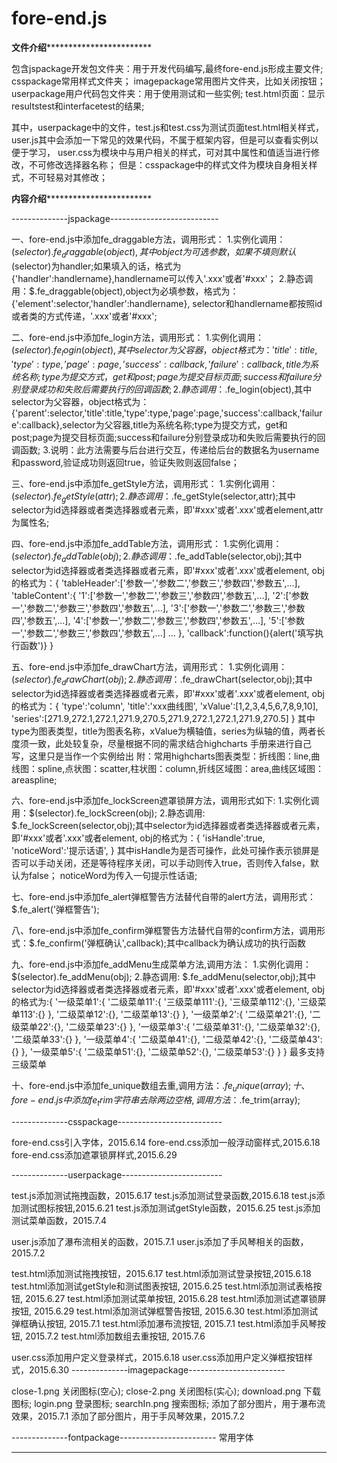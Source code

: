 # fore-end.js
******************文件介绍******************************************

包含jspackage开发包文件夹：用于开发代码编写,最终fore-end.js形成主要文件;
	csspackage常用样式文件夹；
	imagepackage常用图片文件夹，比如关闭按钮；
	userpackage用户代码包文件夹：用于使用测试和一些实例;
	test.html页面：显示resultstest和interfacetest的结果;

其中，userpackage中的文件，test.js和test.css为测试页面test.html相关样式，
user.js其中会添加一下常见的效果代码，不属于框架内容，但是可以查看实例以便于学习，
user.css为模块中与用户相关的样式，可对其中属性和值适当进行修改，不可修改选择器名称；
但是：csspackage中的样式文件为模块自身相关样式，不可轻易对其修改；

******************内容介绍******************************************

--------------jspackage---------------------------

一、fore-end.js中添加fe_draggable方法，调用形式：
	1.实例化调用：$(selector).fe_draggable(object),其中object为可选参数，如果不填则默认$(selector)为handler;如果填入的话，格式为{'handler':handlername},handlername可以传入'.xxx'或者'#xxx'；
	2.静态调用：$.fe_draggable(object),object为必填参数，格式为：{'element':selector,'handler':handlername},
	selector和handlername都按照id或者类的方式传递，'.xxx'或者'#xxx';

二、fore-end.js中添加fe_login方法，调用形式：
	1.实例化调用：$(selector).fe_login(object),其中selector为父容器，object格式为：{'title':title,'type':type,'page':page,'success':callback,'failure':callback},title为系统名称;type为提交方式，get和post;page为提交目标页面;success和failure分别登录成功和失败后需要执行的回调函数;
	2.静态调用：$.fe_login(object),其中selector为父容器，object格式为：{'parent':selector,'title':title,'type':type,'page':page,'success':callback,'failure':callback},selector为父容器,title为系统名称;type为提交方式，get和post;page为提交目标页面;success和failure分别登录成功和失败后需要执行的回调函数;
	3.说明：此方法需要与后台进行交互，传递给后台的数据名为username和password,验证成功则返回true，验证失败则返回false；

三、fore-end.js中添加fe_getStyle方法，调用形式：
	1.实例化调用：$(selector).fe_getStyle(attr);
	2.静态调用：$.fe_getStyle(selector,attr);其中selector为id选择器或者类选择器或者元素，即'#xxx'或者'.xxx'或者element,attr为属性名;

四、fore-end.js中添加fe_addTable方法，调用形式：
	1.实例化调用：$(selector).fe_addTable(obj);
	2.静态调用：$.fe_addTable(selector,obj);其中selector为id选择器或者类选择器或者元素，即'#xxx'或者'.xxx'或者element,
		obj的格式为：{
						'tableHeader':['参数一','参数二','参数三','参数四','参数五',...],
						'tableContent':{
										 '1':['参数一','参数二','参数三','参数四','参数五',...],
										 '2':['参数一','参数二','参数三','参数四','参数五',...],
										 '3':['参数一','参数二','参数三','参数四','参数五',...],
										 '4':['参数一','参数二','参数三','参数四','参数五',...],
										 '5':['参数一','参数二','参数三','参数四','参数五',...]
										 ...
										},
						'callback':function(){alert('填写执行函数')}
					}

五、fore-end.js中添加fe_drawChart方法，调用形式：
	1.实例化调用：$(selector).fe_drawChart(obj);
	2.静态调用：$.fe_drawChart(selector,obj);其中selector为id选择器或者类选择器或者元素，即'#xxx'或者'.xxx'或者element,
		obj的格式为：{
						'type':'column',
						'title':'xxx曲线图',
						'xValue':[1,2,3,4,5,6,7,8,9,10],
						'series':[271.9,272.1,272.1,271.9,270.5,271.9,272.1,272.1,271.9,270.5]
					}
		其中type为图表类型，title为图表名称，xValue为横轴值，series为纵轴的值，两者长度须一致，此处较复杂，尽量根据不同的需求结合highcharts
		手册来进行自己写，这里只是当作一个实例给出
	附：常用highcharts图表类型：折线图：line,曲线图：spline,点状图：scatter,柱状图：column,折线区域图：area,曲线区域图：areaspline;

六、fore-end.js中添加fe_lockScreen遮罩锁屏方法，调用形式如下:
	1.实例化调用：$(selector).fe_lockScreen(obj);
	2.静态调用: $.fe_lockScreen(selector,obj);其中selector为id选择器或者类选择器或者元素，即'#xxx'或者'.xxx'或者element,
		obj的格式为：{
						'isHandle':true,
						'noticeWord':'提示话语',
					}
		其中isHandle为是否可操作，此处可操作表示锁屏是否可以手动关闭，还是等待程序关闭，可以手动则传入true，否则传入false，默认为false；
			noticeWord为传入一句提示性话语;

七、fore-end.js中添加fe_alert弹框警告方法替代自带的alert方法，调用形式：$.fe_alert('弹框警告');

八、fore-end.js中添加fe_confirm弹框警告方法替代自带的confirm方法，调用形式：$.fe_confirm('弹框确认',callback);其中callback为确认成功的执行函数

九、fore-end.js中添加fe_addMenu生成菜单方法,调用方法：
	1.实例化调用：$(selector).fe_addMenu(obj);
	2.静态调用: $.fe_addMenu(selector,obj);其中selector为id选择器或者类选择器或者元素，即'#xxx'或者'.xxx'或者element,
		obj的格式为:{
						'一级菜单1':{
							'二级菜单11':{
								'三级菜单111':{},
								'三级菜单112':{},
								'三级菜单113':{}
							},
							'二级菜单12':{},
							'二级菜单13':{}
						},
						'一级菜单2':{
							'二级菜单21':{},
							'二级菜单22':{},
							'二级菜单23':{}
						},
						'一级菜单3':{
							'二级菜单31':{},
							'二级菜单32':{},
							'二级菜单33':{}
						},
						'一级菜单4':{
							'二级菜单41':{},
							'二级菜单42':{},
							'二级菜单43':{}
						},
						'一级菜单5':{
							'二级菜单51':{},
							'二级菜单52':{},
							'二级菜单53':{}
						}
					}
		最多支持三级菜单

十、fore-end.js中添加fe_unique数组去重,调用方法：$.fe_unique(array);
十、fore-end.js中添加fe_trim字符串去除两边空格,调用方法：$.fe_trim(array);


--------------csspackage--------------------------

fore-end.css引入字体，2015.6.14
fore-end.css添加一般浮动窗样式,2015.6.18
fore-end.css添加遮罩锁屏样式,2015.6.29

--------------userpackage-------------------------

test.js添加测试拖拽函数，2015.6.17
test.js添加测试登录函数,2015.6.18
test.js添加测试图标按钮,2015.6.21
test.js添加测试getStyle函数，2015.6.25
test.js添加测试菜单函数，2015.7.4

user.js添加了瀑布流相关的函数，2015.7.1
user.js添加了手风琴相关的函数，2015.7.2

test.html添加测试拖拽按钮，2015.6.17
test.html添加测试登录按钮,2015.6.18
test.html添加测试getStyle和测试图表按钮, 2015.6.25
test.html添加测试表格按钮, 2015.6.27
test.html添加测试菜单按钮, 2015.6.28
test.html添加测试遮罩锁屏按钮, 2015.6.29
test.html添加测试弹框警告按钮, 2015.6.30
test.html添加测试弹框确认按钮, 2015.7.1
test.html添加瀑布流按钮, 2015.7.1
test.html添加手风琴按钮, 2015.7.2
test.html添加数组去重按钮, 2015.7.6

user.css添加用户定义登录样式，2015.6.18
user.css添加用户定义弹框按钮样式，2015.6.30
--------------imagepackage------------------------

close-1.png 关闭图标(空心);
close-2.png 关闭图标(实心);
download.png 下载图标;
login.png 登录图标;
searchIn.png 搜索图标;
添加了部分图片，用于瀑布流效果，2015.7.1
添加了部分图片，用于手风琴效果，2015.7.2

--------------fontpackage------------------------
常用字体
********************************************************************
